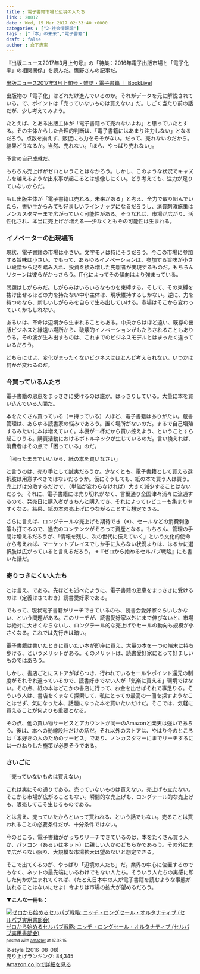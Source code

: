 ```yaml
---
title : 電子書籍市場と辺境の人たち
link : 20012
date : Wed, 15 Mar 2017 02:33:40 +0000
categories : ["2-社会情報論"]
tags : ["「本」の未来","電子書籍"]
draft : false
author : 倉下忠憲
---
```


『出版ニュース2017年3月上旬号』の「特集：2016年電子出版市場と「電子化率」の相関関係」を読んだ。鷹野さんの記事だ。

<a href="https://booklive.jp/product/index/title_id/20001240/vol_no/316">出版ニュース2017年3月上旬号 - 雑誌・電子書籍 ｜ BookLive!</a>

出版物の「電子化」はどれだけ進んでいるのか。それがデータを元に解説されている。で、ポイントは「売っていないものは買えない」だ。しごく当たり前の話だが、少し考えてみよう。

たとえば、とある出版主体が「電子書籍って売れないよね」と思っていたとする。その主体からした合理的判断は、「電子書籍にはあまり注力しない」となるだろう。点数を揃えず、販促にも力をそそがない。だって、売れないのだから。結果どうなるか。当然、売れない。「ほら、やっぱり売れない」。

予言の自己成就だ。

もちろん売上げがゼロということはなかろう。しかし、このような状況でキャズムを越えるような出来事が起こるとは想像しにくい。どう考えても、注力が足りていないからだ。

もし出版主体が「電子書籍は売れる。未来がある」と考え、全力で取り組んでいたら、書い手からみても好ましいラインナップになるだろうし、消費刺激施策はノンカスタマーまで広がっていく可能性がある。そうなれば、市場が広がり、活性化され、本当に売上げが増える──少なくともその可能性は生まれる。

<h3>イノベーターの出現場所</h3>

現状、電子書籍の市場は小さい。文字モノは特にそうだろう。今この市場に参加する旨味は小さい。でもって、あらゆるイノベーションは、参加する旨味が小さい段階から足を踏み入れ、投資を積み増した先駆者が実現するものだ。もちろんリターンは彼らがかっさらう。IT化によってその傾向はより強まっている。

問題はしがらみだ。しがらみはいろいろなものを束縛する。そして、その束縛を抜け出せるほどの力を持たない中小主体は、現状維持するしかない。逆に、力を持つのなら、新しいしがらみを自らで生み出していける。市場はそこから変わっていくかもしれない。

あるいは、革命は辺境から生まれることもある。中央からはほど遠い、既存の出版ビジネスと縁遠い場所から、破壊的イノベーションがもたらされることもありうる。その波が生み出すものは、これまでのビジネスモデルとはまったく違っているだろう。

どちらにせよ、変化がまったくないビジネスはほとんど考えられない。いつかは何かが変わるのだ。

<h3>今買っている人たち</h3>

電子書籍の恩恵をまっさきに受けるのは誰か。はっきりしている。大量に本を買い込んでいる人間だ。

本をたくさん買っている（＝持っている）人ほど、電子書籍はありがたい。蔵書管理は、あらゆる読書家の悩みであろう。置く場所がないのだ。まるで自己増殖するみたいに本は増えていく。本棚が一杯だから買い控えよう、ということすら起こりうる。購買活動におけるボトルネックが生じているのだ。言い換えれば、消費者はその点で「困っている」のだ。

「困ったままでいいから、紙の本を買いなさい」

と言うのは、売り手として誠実だろうか。少なくとも、電子書籍として買える選択肢は用意すべきではないだろうか。仮にそうしても、紙の本で買う人は買う。売上げは分散するだけで、（単価が変わらなければ）大きく減少することはないだろう。それに、電子書籍には売り切れがなく、言葉通り全国津々浦々に流通するので、発売日に購入者がきちんと購入でき、それによってレビューも集まりやすくなる。結果、紙の本の売上げにつながることすら想定できる。

さらに言えば、ロングテールな売上げも期待でき（※）、セールなどの消費刺激策も打てるので、過去のコンテンツがそろって資産となる。もちろん、管理の手間は増えるだろうが、「情報を残し、次の世代に伝えていく」という文化的使命から考えれば、マーケットプレイスでしか手に入らない状況よりは、はるかに選択肢は広がっていると言えるだろう。
※『ゼロから始めるセルパブ戦略』にも書いた話だ。

<h3>寄りつきにくい人たち</h3>

とは言え、である。先ほども述べたように、電子書籍の恩恵をまっさきに受けるのは（定義はさておき）読書愛好家である。

でもって、現状電子書籍がリーチできているのも、読書会愛好家ぐらいしかない、という問題がある。このリーチが、読書愛好家以外にまで伸びないと、市場は絶対に大きくならないし、ロングテール的な売上げやセールの動向も規模が小さくなる。これでは先行きは暗い。

電子書籍は書いたときに買いたい本が即座に買え、大量の本を一つの端末に持ち歩ける、というメリットがある。そのメリットは、読書愛好家にとって好ましいものではあろう。

しかし、書店ごとにストアがばらつき、行われているセールやポイント還元の制度がそれぞれ違っているので、読書好きでない人が「気楽に買える」環境ではない。その点、紙の本はどこかの書店に行って、お金を出せばそれで事足りる。そういう人は、書店をくまなく探索して、私にとっての最高の一冊を探すようなことはせず、気になった本、話題になった本を買いたいだけだ。そこでは、気軽に買えることが何よりも重要となる。

その点、他の買い物サービスとアカウントが同一のAmazonと楽天は強いであろう。後は、本への動線設計だけの話だ。それ以外のストアは、やはり今のところは「本好きの人のためのサービス」であり、ノンカスタマーにまでリーチするには一ひねりした施策が必要そうである。

<h3>さいごに</h3>

「売っていないものは買えない」

これは実にその通りである。売っていないものは買えない。売上げも立たない。そこから市場が広がることもない。瞬間的な売上げも、ロングテール的な売上げも、販売してこそ生じるものである。

とは言え、売っていたからといって買われる、という話でもない。売ることは買われることの必要条件だが、十分条件ではない。

今のところ、電子書籍ががっちりリーチできているのは、本をたくさん買う人か、パソコン（あるいはネット）に親しい人かのどちらかであろう。その外にまで広がらない限り、大規模な市場拡大は望めないと想定できる。

そこで出てくるのが、やっぱり「辺境の人たち」だ。業界の中心に位置するのでもなく、ネットの最先端にいるわけでもない人たち。そういう人たちの実感に即した何かが生まれてくれば、（たとえ日本中の人が電子書籍を読むような事態が訪れることはないにせよ）今よりは市場の拡大が望めるだろう。

<strong>▼こんな一冊も：</strong>

<div class="amazlet-box" style="margin-bottom:0px;"><div class="amazlet-image" style="float:left;margin:0px 12px 1px 0px;"><a href="http://www.amazon.co.jp/exec/obidos/ASIN/B01K1T4T0Q/rashita1000-22/ref=nosim/" name="amazletlink" target="_blank"><img src="https://images-fe.ssl-images-amazon.com/images/I/51n0XMKQEJL._SL160_.jpg" alt="ゼロから始めるセルパブ戦略: ニッチ・ロングセール・オルタナティブ (セルパブ実用書部会)" style="border: none;" /></a></div><div class="amazlet-info" style="line-height:120%; margin-bottom: 10px"><div class="amazlet-name" style="margin-bottom:10px;line-height:120%"><a href="http://www.amazon.co.jp/exec/obidos/ASIN/B01K1T4T0Q/rashita1000-22/ref=nosim/" name="amazletlink" target="_blank">ゼロから始めるセルパブ戦略: ニッチ・ロングセール・オルタナティブ (セルパブ実用書部会)</a><div class="amazlet-powered-date" style="font-size:80%;margin-top:5px;line-height:120%">posted with <a href="http://www.amazlet.com/" title="amazlet" target="_blank">amazlet</a> at 17.03.15</div></div><div class="amazlet-detail">R-style (2016-08-08)<br />売り上げランキング: 84,345<br /></div><div class="amazlet-sub-info" style="float: left;"><div class="amazlet-link" style="margin-top: 5px"><a href="http://www.amazon.co.jp/exec/obidos/ASIN/B01K1T4T0Q/rashita1000-22/ref=nosim/" name="amazletlink" target="_blank">Amazon.co.jpで詳細を見る</a></div></div></div><div class="amazlet-footer" style="clear: left"></div></div>
